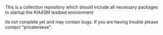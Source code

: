 This is a collection repository which should include all necessary packages to startup the KIA4SM testbed environment


Its not complete yet and may contain bugs.
If you are having trouble please contact "privatereese".


